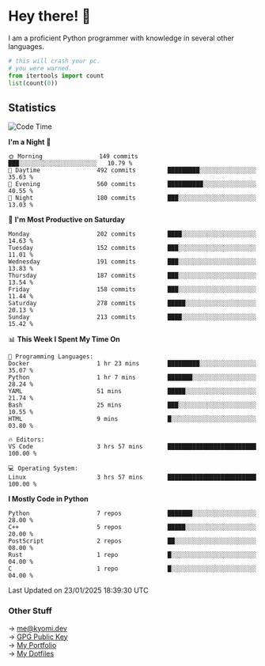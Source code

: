 # Hey there! 👋

I am a proficient Python programmer with knowledge in several other languages.

```py
# this will crash your pc.
# you were warned.
from itertools import count
list(count(0))
```

## Statistics
<!--START_SECTION:waka-->
![Code Time](http://img.shields.io/badge/Code%20Time-1%2C694%20hrs%2024%20mins-blue)

**I'm a Night 🦉** 

```text
🌞 Morning                149 commits         ███░░░░░░░░░░░░░░░░░░░░░░   10.79 % 
🌆 Daytime                492 commits         █████████░░░░░░░░░░░░░░░░   35.63 % 
🌃 Evening                560 commits         ██████████░░░░░░░░░░░░░░░   40.55 % 
🌙 Night                  180 commits         ███░░░░░░░░░░░░░░░░░░░░░░   13.03 % 
```
📅 **I'm Most Productive on Saturday** 

```text
Monday                   202 commits         ████░░░░░░░░░░░░░░░░░░░░░   14.63 % 
Tuesday                  152 commits         ███░░░░░░░░░░░░░░░░░░░░░░   11.01 % 
Wednesday                191 commits         ███░░░░░░░░░░░░░░░░░░░░░░   13.83 % 
Thursday                 187 commits         ███░░░░░░░░░░░░░░░░░░░░░░   13.54 % 
Friday                   158 commits         ███░░░░░░░░░░░░░░░░░░░░░░   11.44 % 
Saturday                 278 commits         █████░░░░░░░░░░░░░░░░░░░░   20.13 % 
Sunday                   213 commits         ████░░░░░░░░░░░░░░░░░░░░░   15.42 % 
```


📊 **This Week I Spent My Time On** 

```text
💬 Programming Languages: 
Docker                   1 hr 23 mins        █████████░░░░░░░░░░░░░░░░   35.07 % 
Python                   1 hr 7 mins         ███████░░░░░░░░░░░░░░░░░░   28.24 % 
YAML                     51 mins             █████░░░░░░░░░░░░░░░░░░░░   21.74 % 
Bash                     25 mins             ███░░░░░░░░░░░░░░░░░░░░░░   10.55 % 
HTML                     9 mins              █░░░░░░░░░░░░░░░░░░░░░░░░   03.80 % 

🔥 Editors: 
VS Code                  3 hrs 57 mins       █████████████████████████   100.00 % 

💻 Operating System: 
Linux                    3 hrs 57 mins       █████████████████████████   100.00 % 
```

**I Mostly Code in Python** 

```text
Python                   7 repos             ███████░░░░░░░░░░░░░░░░░░   28.00 % 
C++                      5 repos             █████░░░░░░░░░░░░░░░░░░░░   20.00 % 
PostScript               2 repos             ██░░░░░░░░░░░░░░░░░░░░░░░   08.00 % 
Rust                     1 repo              █░░░░░░░░░░░░░░░░░░░░░░░░   04.00 % 
C                        1 repo              █░░░░░░░░░░░░░░░░░░░░░░░░   04.00 % 
```




 Last Updated on 23/01/2025 18:39:30 UTC
<!--END_SECTION:waka-->

### Other Stuff

→ [me@kyomi.dev](mailto:me@kyomi.dev)\
→ [GPG Public Key](https://github.com/bitterteriyaki.gpg)\
→ [My Portfolio](https://kyomi.dev)\
→ [My Dotfiles](https://github.com/bitterteriyaki/dotfiles)
